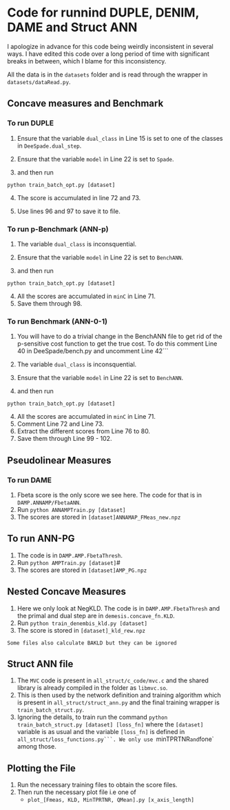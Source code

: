 # Code for runnind DUPLE, DENIM, DAME and Struct ANN

I apologize in advance for this code being weirdly inconsistent in several ways. I have edited this code over a long period of time with significant breaks in between, which I blame for this inconsistency.

All the data is in the `datasets` folder and is read through the wrapper in `datasets/dataRead.py`.
## Concave measures and Benchmark

### To run DUPLE

1. Ensure that the variable `dual_class` in Line 15 is set to one of the classes in `DeeSpade.dual_step`.
2. Ensure that the variable `model` in Line 22 is set to `Spade`.

3. and then run

```python train_batch_opt.py [dataset]```

4. The score is accumulated in line 72 and 73.

5. Use lines 96 and 97 to save it to file.

### To run p-Benchmark (ANN-p)

1. The variable `dual_class` is inconsquential.
2. Ensure that the variable `model` in Line 22 is set to `BenchANN`.

3. and then run

```python train_batch_opt.py [dataset]```

4. All the scores are accumulated in `minC` in Line 71.
5. Save them through 98.

### To run Benchmark (ANN-0-1)

1. You will have to do a trivial change in the BenchANN file to get rid of the p-sensitive cost function to get the true cost. To do this comment Line 40 in DeeSpade/bench.py and uncomment Line 42```

2. The variable `dual_class` is inconsquential.
3. Ensure that the variable `model` in Line 22 is set to `BenchANN`.

3. and then run

```python train_batch_opt.py [dataset]```

4. All the scores are accumulated in `minC` in Line 71.
5. Comment Line 72 and Line 73.
6. Extract the different scores from Line 76 to 80.
7. Save them through Line 99 - 102.


## Pseudolinear Measures

### To run DAME
1. Fbeta score is the only score we see here. The code for that is in `DAMP.ANNAMP/FbetaANN`.
2. Run ```python ANNAMPTrain.py [dataset]```
3. The scores are stored in `[dataset]ANNAMAP_FMeas_new.npz`

## To run ANN-PG
1. The code is in `DAMP.AMP.FbetaThresh`.
2. Run ```python AMPTrain.py [dataset]```#
3. The scores are stored in `[dataset]AMP_PG.npz`

## Nested Concave Measures

1. Here we only look at NegKLD. The code is in `DAMP.AMP.FbetaThresh` and the primal and dual step are in `demesis.concave_fn.KLD`.
2. Run ```python train_denembis_kld.py [dataset]```
3. The score is stored in `[dataset]_kld_rew.npz`

``` Some files also calculate BAKLD but they can be ignored ```

## Struct ANN file

1. The `MVC` code is present in `all_struct/c_code/mvc.c` and the shared library is already compiled in the folder as `libmvc.so`.
2. This is then used by the network definition and training algorithm which is present in `all_struct/struct_ann.py` and the final training wrapper is `train_batch_struct.py`.
3. Ignoring the details, to train run the command ```python train_batch_struct.py [dataset] [loss_fn]```
where the `[dataset]` variable is as usual and the variable `[loss_fn]` is defined in `all_struct/loss_functions.py```. We only use `minTPRTNR` and `fone` among those.

## Plotting the File

1. Run the necessary training files to obtain the score files.
2. Then run the necessary plot file i.e one of
   * `plot_[Fmeas, KLD, MinTPRTNR, QMean].py [x_axis_length]`